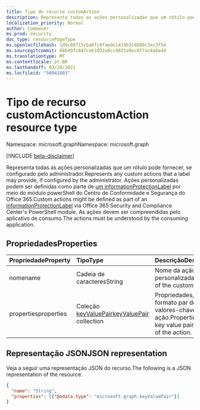 ```yaml
---
title: Tipo de recurso customAction
description: Representa todas as ações personalizadas que um rótulo pode fornecer, se configurado pelo administrador.
localization_priority: Normal
author: tommoser
ms.prod: security
doc_type: resourcePageType
ms.openlocfilehash: 1d9c88715cba6fc8faede1419b3c8809c3ec3f54
ms.sourcegitcommit: 68b49fc847ceb1032a9cc9821a9ec0f7ac4abe44
ms.translationtype: MT
ms.contentlocale: pt-BR
ms.lasthandoff: 03/20/2021
ms.locfileid: "50941803"
---
```

# <a name="customaction-resource-type"></a><span data-ttu-id="b9a88-103">Tipo de recurso customAction</span><span class="sxs-lookup"><span data-stu-id="b9a88-103">customAction resource type</span></span>

<span data-ttu-id="b9a88-104">Namespace: microsoft.graph</span><span class="sxs-lookup"><span data-stu-id="b9a88-104">Namespace: microsoft.graph</span></span>

[!INCLUDE [beta-disclaimer](../../includes/beta-disclaimer.md)]

<span data-ttu-id="b9a88-105">Representa todas as ações personalizadas que um rótulo pode fornecer, se configurado pelo administrador.</span><span class="sxs-lookup"><span data-stu-id="b9a88-105">Represents any custom actions that a label may provide, if configured by the administrator.</span></span> <span data-ttu-id="b9a88-106">Ações personalizadas podem ser definidas como parte de [um informationProtectionLabel](informationProtectionLabel.md) por meio do módulo powerShell do Centro de Conformidade e Segurança do Office 365.</span><span class="sxs-lookup"><span data-stu-id="b9a88-106">Custom actions might be defined as part of an [informationProtectionLabel](informationProtectionLabel.md) via Office 365 Security and Compliance Center's PowerShell module.</span></span> <span data-ttu-id="b9a88-107">As ações devem ser compreendidas pelo aplicativo de consumo.</span><span class="sxs-lookup"><span data-stu-id="b9a88-107">The actions must be understood by the consuming application.</span></span>

## <a name="properties"></a><span data-ttu-id="b9a88-108">Propriedades</span><span class="sxs-lookup"><span data-stu-id="b9a88-108">Properties</span></span>

| <span data-ttu-id="b9a88-109">Propriedade</span><span class="sxs-lookup"><span data-stu-id="b9a88-109">Property</span></span>   | <span data-ttu-id="b9a88-110">Tipo</span><span class="sxs-lookup"><span data-stu-id="b9a88-110">Type</span></span>                                       | <span data-ttu-id="b9a88-111">Descrição</span><span class="sxs-lookup"><span data-stu-id="b9a88-111">Description</span></span>                                          |
| :--------- | :----------------------------------------- | :--------------------------------------------------- |
| <span data-ttu-id="b9a88-112">nome</span><span class="sxs-lookup"><span data-stu-id="b9a88-112">name</span></span>       | <span data-ttu-id="b9a88-113">Cadeia de caracteres</span><span class="sxs-lookup"><span data-stu-id="b9a88-113">String</span></span>                                     | <span data-ttu-id="b9a88-114">Nome da ação personalizada.</span><span class="sxs-lookup"><span data-stu-id="b9a88-114">Name of the custom action.</span></span>                           |
| <span data-ttu-id="b9a88-115">properties</span><span class="sxs-lookup"><span data-stu-id="b9a88-115">properties</span></span> | <span data-ttu-id="b9a88-116">Coleção [keyValuePair](keyvaluepair.md)</span><span class="sxs-lookup"><span data-stu-id="b9a88-116">[keyValuePair](keyvaluepair.md) collection</span></span> | <span data-ttu-id="b9a88-117">Propriedades, no formato par de valores-chave, da ação.</span><span class="sxs-lookup"><span data-stu-id="b9a88-117">Properties, in key value pair format, of the action.</span></span> |

## <a name="json-representation"></a><span data-ttu-id="b9a88-118">Representação JSON</span><span class="sxs-lookup"><span data-stu-id="b9a88-118">JSON representation</span></span>

<span data-ttu-id="b9a88-119">Veja a seguir uma representação JSON do recurso.</span><span class="sxs-lookup"><span data-stu-id="b9a88-119">The following is a JSON representation of the resource.</span></span>

<!-- {
  "blockType": "resource",
  "optionalProperties": [

  ],
  "@odata.type": "microsoft.graph.customAction",
  "baseType": "microsoft.graph.informationProtectionAction"
}-->

```json
{
  "name": "String",
  "properties": [{"@odata.type": "microsoft.graph.keyValuePair"}]
}
```

<!-- uuid: 16cd6b66-4b1a-43a1-adaf-3a886856ed98
2019-02-04 14:57:30 UTC -->
<!-- {
  "type": "#page.annotation",
  "description": "customAction resource",
  "keywords": "",
  "section": "documentation",
  "tocPath": ""
}-->

